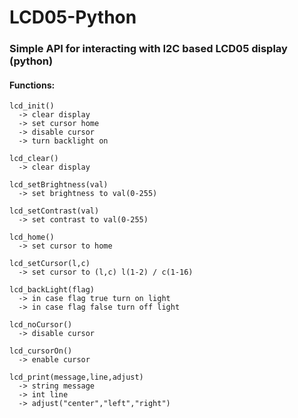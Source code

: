 # LCD05-Python
### Simple API for interacting with I2C based LCD05 display (python)

#### Functions:

```
lcd_init()
  -> clear display
  -> set cursor home
  -> disable cursor
  -> turn backlight on
```

```
lcd_clear()
  -> clear display
```

```
lcd_setBrightness(val)
  -> set brightness to val(0-255)
```

```
lcd_setContrast(val)
  -> set contrast to val(0-255)
```

```
lcd_home()
  -> set cursor to home
```

```
lcd_setCursor(l,c)
  -> set cursor to (l,c) l(1-2) / c(1-16)
```

```
lcd_backLight(flag)
  -> in case flag true turn on light
  -> in case flag false turn off light
```

```
lcd_noCursor()
  -> disable cursor
```

```
lcd_cursorOn()
  -> enable cursor
```

```
lcd_print(message,line,adjust)
  -> string message
  -> int line
  -> adjust("center","left","right")
```  
